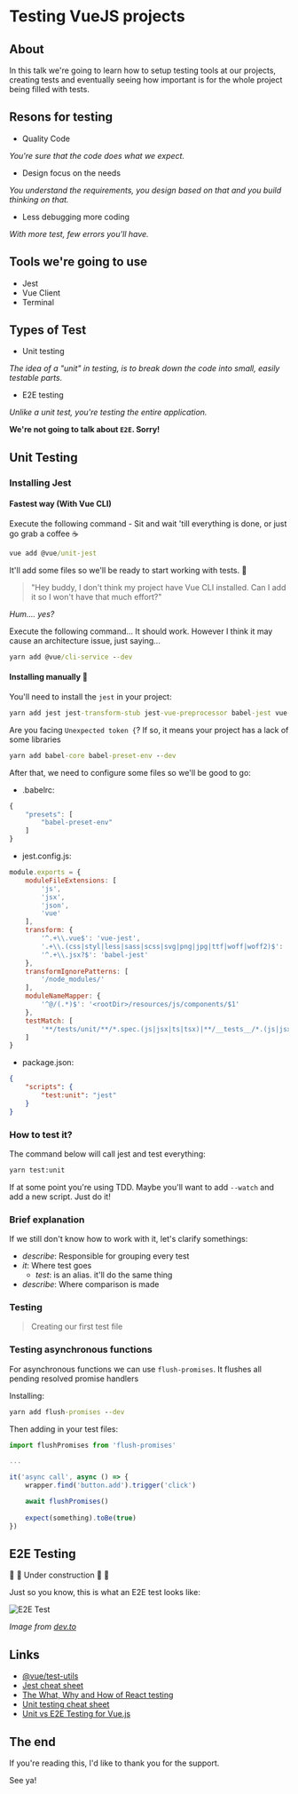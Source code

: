 # Testing VueJS projects

## About

In this talk we're going to learn how to setup testing tools at our projects, creating tests and eventually seeing how important is for the whole project being filled with tests.

## Resons for testing

- Quality Code

*You're sure that the code does what we expect.*

- Design focus on the needs

*You understand the requirements, you design based on that and you build thinking on that.*

- Less debugging more coding

*With more test, few errors you'll have.*

## Tools we're going to use

- Jest
- Vue Client
- Terminal

## Types of Test

- Unit testing

*The idea of a "unit" in testing, is to break down the code into small, easily testable parts.*

- E2E testing

*Unlike a unit test, you're testing the entire application.*

**We're not going to talk about `E2E`. Sorry!**

## Unit Testing

### Installing Jest

#### Fastest way (With Vue CLI)

Execute the following command - Sit and wait 'till everything is done, or just go grab a coffee :coffee:

```cmd
vue add @vue/unit-jest
```

It'll add some files so we'll be ready to start working with tests. :raised_hands:

> "Hey buddy, I don't think my project have Vue CLI installed. Can I add it so I won't have that much effort?"

*Hum.... yes?*

Execute the following command... It should work. However I think it may cause an architecture issue, just saying...

```cmd
yarn add @vue/cli-service --dev
```

#### Installing manually :muscle:

You'll need to install the `jest` in your project:

```cmd
yarn add jest jest-transform-stub jest-vue-preprocessor babel-jest vue-jest @vue/test-utils --dev
```

Are you facing `Unexpected token {`? If so, it means your project has a lack of some libraries

```cmd
yarn add babel-core babel-preset-env --dev
```

After that, we need to configure some files so we'll be good to go:

- .babelrc:

```javascript
{
    "presets": [
        "babel-preset-env"
    ]
}
```

- jest.config.js:

```javascript
module.exports = {
    moduleFileExtensions: [
        'js',
        'jsx',
        'json',
        'vue'
    ],
    transform: {
        '^.+\\.vue$': 'vue-jest',
        '.+\\.(css|styl|less|sass|scss|svg|png|jpg|ttf|woff|woff2)$': 'jest-transform-stub',
        '^.+\\.jsx?$': 'babel-jest'
    },
    transformIgnorePatterns: [
        '/node_modules/'
    ],
    moduleNameMapper: {
        '^@/(.*)$': '<rootDir>/resources/js/components/$1'
    },
    testMatch: [
        '**/tests/unit/**/*.spec.(js|jsx|ts|tsx)|**/__tests__/*.(js|jsx|ts|tsx)'
    ]
}
```

- package.json:

```json
{
    "scripts": {
        "test:unit": "jest"
    }
}
```

### How to test it?

The command below will call jest and test everything:

```cmd
yarn test:unit
```

If at some point you're using TDD. Maybe you'll want to add `--watch` and add a new script. Just do it!

### Brief explanation

If we still don't know how to work with it, let's clarify somethings:

- *describe*: Responsible for grouping every test
- *it*: Where test goes
  - *test*: is an alias. it'll do the same thing
- *describe*: Where comparison is made

### Testing

> Creating our first test file

### Testing asynchronous functions

For asynchronous functions we can use `flush-promises`. It flushes all pending resolved promise handlers

Installing:

```cmd
yarn add flush-promises --dev
```

Then adding in your test files:

```javascript
import flushPromises from 'flush-promises'

...

it('async call', async () => {
    wrapper.find('button.add').trigger('click')

    await flushPromises()
    
    expect(something).toBe(true)
})
```

## E2E Testing

:construction: :construction: Under construction :construction: :construction:

Just so you know, this is what an E2E test looks like:

![E2E Test](https://res.cloudinary.com/practicaldev/image/fetch/s--iwFe4sSa--/c_limit%2Cf_auto%2Cfl_progressive%2Cq_auto%2Cw_880/https://thepracticaldev.s3.amazonaws.com/i/wt60c5tp9edask515t1x.png "E2E Test")

*Image from [dev.to](https://dev.to/napoleon039/how-to-test-vue-apps-with-the-popular-cypress-framework-4jfg)*

## Links

- [@vue/test-utils](https://vue-test-utils.vuejs.org)
- [Jest cheat sheet](https://github.com/sapegin/jest-cheat-sheet)
- [The What, Why and How of React testing](https://dev.to/mangel0111/the-what-why-and-how-of-react-testing-2702)
- [Unit testing cheat sheet](https://github.com/dekadentno/vue-unit-testing-cheat-sheet)
- [Unit vs E2E Testing for Vue.js](https://vuejsdevelopers.com/2019/04/01/vue-testing-unit-vs-e2e/)

## The end

If you're reading this, I'd like to thank you for the support.

See ya!
